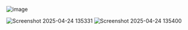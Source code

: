 ![image](https://github.com/user-attachments/assets/57c7751d-0938-4f16-9508-ab809d5094ec)

![Screenshot 2025-04-24 135331](https://github.com/user-attachments/assets/7978ff46-1cdd-419c-b095-dc067abb491b)
![Screenshot 2025-04-24 135400](https://github.com/user-attachments/assets/ec1c40d6-bafb-4d1a-8e76-469bdc5dc636)
